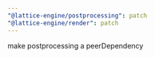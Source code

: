 ```yaml
---
"@lattice-engine/postprocessing": patch
"@lattice-engine/render": patch
---
```


make postprocessing a peerDependency
